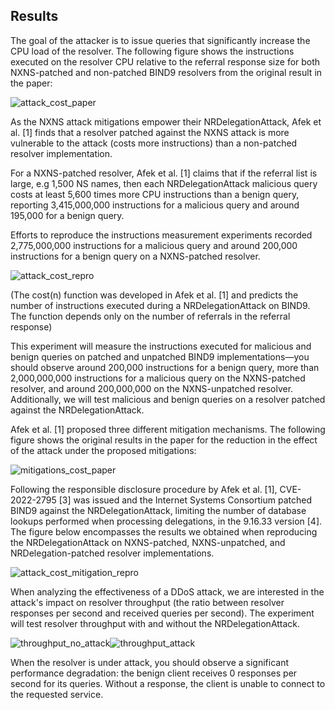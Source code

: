 ## Results
<!-- Here, you'll show: the original result in the paper and output from your experiment reproducing it. -->

The goal of the attacker is to issue queries that significantly increase the CPU load of the resolver. The following figure shows the instructions executed on the resolver CPU relative to the referral response size for both NXNS-patched and non-patched BIND9 resolvers from the original result in the paper:

![attack_cost_paper](https://github.com/user-attachments/assets/a35ebdb7-3654-4c49-b24b-e3ca627a02a4)

As the NXNS attack mitigations empower their NRDelegationAttack, Afek et al. [1] finds that a resolver patched against the NXNS attack is more vulnerable to the attack (costs more instructions) than a non-patched resolver implementation.

For a NXNS-patched resolver, Afek et al. [1] claims that if the referral list is large, e.g 1,500 NS names, then each NRDelegationAttack malicious query costs at least 5,600 times more CPU instructions than a benign query, reporting 3,415,000,000 instructions for a malicious query and around 195,000 for a benign query. 

Efforts to reproduce the instructions measurement experiments recorded 2,775,000,000 instructions for a malicious query and around 200,000 instructions for a benign query on a NXNS-patched resolver.

![attack_cost_repro](https://github.com/user-attachments/assets/993b98a2-7da7-4241-b651-2b1acfdf4e15)

(The cost(n) function was developed in Afek et al. [1]  and predicts the number of instructions executed during a NRDelegationAttack on BIND9. The function depends only on the number of referrals in the referral response)

This experiment will measure the instructions executed for malicious and benign queries on patched and unpatched BIND9 implementations&mdash;you should observe around 200,000 instructions for a benign query, more than 2,000,000,000 instructions for a malicious query on the NXNS-patched resolver, and around 200,000,000 on the NXNS-unpatched resolver. Additionally, we will test malicious and benign queries on a resolver patched against the NRDelegationAttack.

Afek et al. [1] proposed three different mitigation mechanisms. The following figure shows the original results in the paper for the reduction in the effect of the attack under the proposed mitigations:

![mitigations_cost_paper](https://github.com/user-attachments/assets/a1aaa63c-68e4-4b52-b189-1fa4a0edc3ee)

Following the responsible disclosure procedure by Afek et al. [1], CVE-2022-2795 [3] was issued and the Internet Systems Consortium patched BIND9 against the NRDelegationAttack, limiting the number of database lookups performed when processing delegations, in the 9.16.33 version [4]. The figure below encompasses the results we obtained when reproducing the NRDelegationAttack on NXNS-patched, NXNS-unpatched, and NRDelegation-patched resolver implementations.

![attack_cost_mitigation_repro](https://github.com/user-attachments/assets/a52e7eca-ce3d-43a2-8efa-aa6d48c85a73)

When analyzing the effectiveness of a DDoS attack, we are interested in the attack's impact on resolver throughput (the ratio between resolver responses per second and received queries per second). The experiment will test resolver throughput with and without the NRDelegationAttack.

![throughput_no_attack](https://github.com/user-attachments/assets/bede7339-17f8-459e-b21b-b105c0150faf)![throughput_attack](https://github.com/user-attachments/assets/14b58229-1fa5-406a-b8df-4da5f3dc43e6)

When the resolver is under attack, you should observe a significant performance degradation: the benign client receives 0 responses per second for its queries. Without a response, the client is unable to connect to the requested service.
